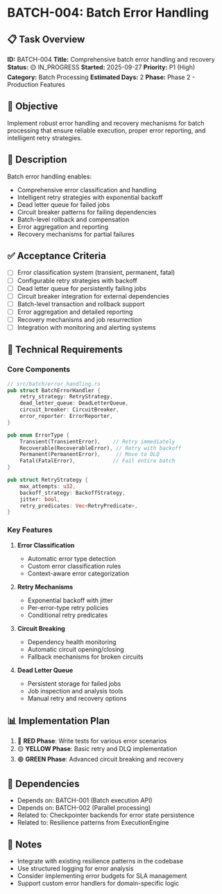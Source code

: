 # BATCH-004: Batch Error Handling

## 📋 Task Overview
**ID:** BATCH-004
**Title:** Comprehensive batch error handling and recovery
**Status:** 🟡 IN_PROGRESS
**Started:** 2025-09-27
**Priority:** P1 (High)
**Category:** Batch Processing
**Estimated Days:** 2
**Phase:** Phase 2 - Production Features

## 🎯 Objective
Implement robust error handling and recovery mechanisms for batch processing that ensure reliable execution, proper error reporting, and intelligent retry strategies.

## 📝 Description
Batch error handling enables:
- Comprehensive error classification and handling
- Intelligent retry strategies with exponential backoff
- Dead letter queue for failed jobs
- Circuit breaker patterns for failing dependencies
- Batch-level rollback and compensation
- Error aggregation and reporting
- Recovery mechanisms for partial failures

## ✅ Acceptance Criteria
- [ ] Error classification system (transient, permanent, fatal)
- [ ] Configurable retry strategies with backoff
- [ ] Dead letter queue for persistently failing jobs
- [ ] Circuit breaker integration for external dependencies
- [ ] Batch-level transaction and rollback support
- [ ] Error aggregation and detailed reporting
- [ ] Recovery mechanisms and job resurrection
- [ ] Integration with monitoring and alerting systems

## 🔧 Technical Requirements

### Core Components
```rust
// src/batch/error_handling.rs
pub struct BatchErrorHandler {
    retry_strategy: RetryStrategy,
    dead_letter_queue: DeadLetterQueue,
    circuit_breaker: CircuitBreaker,
    error_reporter: ErrorReporter,
}

pub enum ErrorType {
    Transient(TransientError),    // Retry immediately
    Recoverable(RecoverableError), // Retry with backoff
    Permanent(PermanentError),     // Move to DLQ
    Fatal(FatalError),            // Fail entire batch
}

pub struct RetryStrategy {
    max_attempts: u32,
    backoff_strategy: BackoffStrategy,
    jitter: bool,
    retry_predicates: Vec<RetryPredicate>,
}
```

### Key Features
1. **Error Classification**
   - Automatic error type detection
   - Custom error classification rules
   - Context-aware error categorization

2. **Retry Mechanisms**
   - Exponential backoff with jitter
   - Per-error-type retry policies
   - Conditional retry predicates

3. **Circuit Breaking**
   - Dependency health monitoring
   - Automatic circuit opening/closing
   - Fallback mechanisms for broken circuits

4. **Dead Letter Queue**
   - Persistent storage for failed jobs
   - Job inspection and analysis tools
   - Manual retry and recovery options

## 📊 Implementation Plan
1. 🔴 **RED Phase**: Write tests for various error scenarios
2. 🟡 **YELLOW Phase**: Basic retry and DLQ implementation
3. 🟢 **GREEN Phase**: Advanced circuit breaking and recovery

## 🔗 Dependencies
- Depends on: BATCH-001 (Batch execution API)
- Depends on: BATCH-002 (Parallel processing)
- Related to: Checkpointer backends for error state persistence
- Related to: Resilience patterns from ExecutionEngine

## 📝 Notes
- Integrate with existing resilience patterns in the codebase
- Use structured logging for error analysis
- Consider implementing error budgets for SLA management
- Support custom error handlers for domain-specific logic